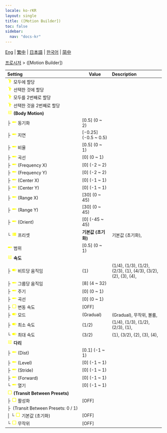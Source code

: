 ```yaml
---
locale: ko-rKR
layout: single
title: ([Motion Builder])
toc: false
sidebar:
  nav: "docs-kr"
---
```

[Eng](/dancexr/menu/2025.4/motion/motion_builder) | [繁中](/tw/dancexr/menu/2025.4/motion/motion_builder) | [日本語](/jp/dancexr/menu/2025.4/motion/motion_builder) | [한국어](/kr/dancexr/menu/2025.4/motion/motion_builder) | [简中](/zh/dancexr/menu/2025.4/motion/motion_builder)

[프로시저](../menu#프로시저) > ([Motion Builder])



| Setting | Value | Description |
| :--- | --- | :--- |
|<nobr>![motion icon](/images/icon/ic_motion.png) 모두에 할당</nobr>|| 
|<nobr>![motion icon](/images/icon/ic_motion.png) 선택한 것에 할당</nobr>|| 
|<nobr>![motion icon](/images/icon/ic_motion.png) 모두를 2번째로 할당</nobr>|| 
|<nobr>![motion icon](/images/icon/ic_motion.png) 선택한 것을 2번째로 할당</nobr>|| 
|<nobr>![tune icon](/images/icon/ic_tune.png) <b>(Body Motion)</b></nobr>| | 
|<nobr>├&nbsp;![slider icon](/images/icon/ic_slider.png) 동기화</nobr>| [0.5] (0 ~ 2) | 
|<nobr>├&nbsp;![slider icon](/images/icon/ic_slider.png) 지연</nobr>| [-0.25] (-0.5 ~ 0.5) | 
|<nobr>├&nbsp;![slider icon](/images/icon/ic_slider.png) 비율</nobr>| [0.5] (0 ~ 1) | 
|<nobr>├&nbsp;![slider icon](/images/icon/ic_slider.png) 곡선</nobr>| [0] (0 ~ 1) | 
|<nobr>├&nbsp;![slider icon](/images/icon/ic_slider.png) (Frequency X)</nobr>| [0] (-2 ~ 2) | 
|<nobr>├&nbsp;![slider icon](/images/icon/ic_slider.png) (Frequency Y)</nobr>| [0] (-2 ~ 2) | 
|<nobr>├&nbsp;![slider icon](/images/icon/ic_slider.png) (Center X)</nobr>| [0] (-1 ~ 1) | 
|<nobr>├&nbsp;![slider icon](/images/icon/ic_slider.png) (Center Y)</nobr>| [0] (-1 ~ 1) | 
|<nobr>├&nbsp;![slider icon](/images/icon/ic_slider.png) (Range X)</nobr>| [30] (0 ~ 45) | 
|<nobr>├&nbsp;![slider icon](/images/icon/ic_slider.png) (Range Y)</nobr>| [30] (0 ~ 45) | 
|<nobr>├&nbsp;![slider icon](/images/icon/ic_slider.png) (Orient)</nobr>| [0] (-45 ~ 45) | 
|<nobr>└&nbsp;![list icon](/images/icon/ic_list.png) 프리셋</nobr>| **기본값 (초기화)** | 기본값 (초기화),  |
|<nobr>![slider icon](/images/icon/ic_slider.png) 범위</nobr>| [0.5] (0 ~ 1) | 
|<nobr>![tune icon](/images/icon/ic_tune.png) <b>속도</b></nobr>| | 
|<nobr>├&nbsp;![toggle_on icon](/images/icon/ic_toggle_on.png) 비트당 움직임</nobr>| (1) | (1/4), (1/3), (1/2), (2/3), (1), (4/3), (3/2), (2), (3), (4), 
|<nobr>├&nbsp;![slider icon](/images/icon/ic_slider.png) 그룹당 움직임</nobr>| [8] (4 ~ 32) | 
|<nobr>├&nbsp;![slider icon](/images/icon/ic_slider.png) 주기</nobr>| [0] (0 ~ 1) | 
|<nobr>├&nbsp;![slider icon](/images/icon/ic_slider.png) 곡선</nobr>| [0] (0 ~ 1) | 
|<nobr>├&nbsp;![check_off icon](/images/icon/ic_check_off.png) 변동 속도</nobr>| [OFF] | 
|<nobr>├&nbsp;![toggle_on icon](/images/icon/ic_toggle_on.png) 모드</nobr>| (Gradual) | (Gradual), 무작위, 볼륨, 
|<nobr>├&nbsp;![toggle_on icon](/images/icon/ic_toggle_on.png) 최소 속도</nobr>| (1/2) | (1/4), (1/3), (1/2), (2/3), (1), 
|<nobr>└&nbsp;![toggle_on icon](/images/icon/ic_toggle_on.png) 최대 속도</nobr>| (3/2) | (1), (3/2), (2), (3), (4), 
|<nobr>![tune icon](/images/icon/ic_tune.png) <b>다리</b></nobr>| | 
|<nobr>├&nbsp;![slider icon](/images/icon/ic_slider.png) (Dist)</nobr>| [0.1] (-1 ~ 1) | 
|<nobr>├&nbsp;![slider icon](/images/icon/ic_slider.png) (Level)</nobr>| [0] (-1 ~ 1) | 
|<nobr>├&nbsp;![slider icon](/images/icon/ic_slider.png) (Stride)</nobr>| [0] (-1 ~ 1) | 
|<nobr>├&nbsp;![slider icon](/images/icon/ic_slider.png) (Forward)</nobr>| [0] (-1 ~ 1) | 
|<nobr>└&nbsp;![slider icon](/images/icon/ic_slider.png) 열기</nobr>| [0] (-1 ~ 1) | 
|<nobr>![check_off icon](/images/icon/ic_check_off.png) <b>(Transit Between Presets)</b></nobr>| | 
|<nobr>├&nbsp;![check_off icon](/images/icon/ic_check_off.png) 활성화</nobr>| [OFF] | 
|<nobr>├&nbsp; (Transit Between Presets: 0 / 1)</nobr>|| 
|<nobr>│&nbsp;└&nbsp;![check_off icon](/images/icon/ic_check_off.png) 기본값 (초기화)</nobr>| [OFF] | 
|<nobr>└&nbsp;![check_off icon](/images/icon/ic_check_off.png) 무작위</nobr>| [OFF] | 
